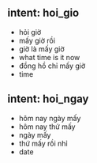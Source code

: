 ## intent: hoi_gio
- hỏi giờ
- mấy giờ rồi
- giờ là mấy giờ
- what time is it now
- đồng hồ chỉ mấy giờ
- time

## intent: hoi_ngay
- hôm nay ngày mấy
- hôm nay thứ mấy
- ngày mấy
- thứ mấy rồi nhỉ
- date
